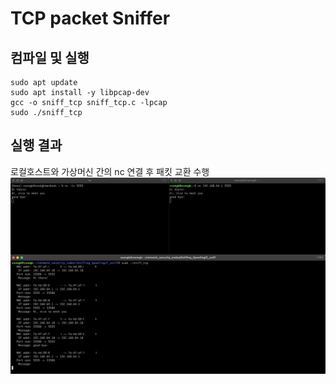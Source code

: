 # TCP packet Sniffer



## 컴파일 및 실행
```
sudo apt update
sudo apt install -y libpcap-dev
gcc -o sniff_tcp sniff_tcp.c -lpcap
sudo ./sniff_tcp
```


## 실행 결과
로컬호스트와 가상머신 간의 nc 연결 후 패킷 교환 수행
![](result.png)

